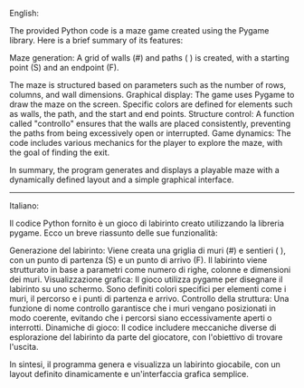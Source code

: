 English:

The provided Python code is a maze game created using the Pygame library. Here is a brief summary of its features:

Maze generation: A grid of walls (#) and paths ( ) is created, with a starting point (S) and an endpoint (F).

The maze is structured based on parameters such as the number of rows, columns, and wall dimensions.
Graphical display: The game uses Pygame to draw the maze on the screen. Specific colors are defined for elements such as walls, the path, and the start and end points.
Structure control: A function called "controllo" ensures that the walls are placed consistently, preventing the paths from being excessively open or interrupted.
Game dynamics: The code includes various mechanics for the player to explore the maze, with the goal of finding the exit.

In summary, the program generates and displays a playable maze with a dynamically defined layout and a simple graphical interface.

------------------------------------------------------------------------------------------------------------------------------------------------------------

Italiano:

Il codice Python fornito è un gioco di labirinto creato utilizzando la libreria pygame. Ecco un breve riassunto delle sue funzionalità:

Generazione del labirinto: Viene creata una griglia di muri (#) e sentieri ( ), con un punto di partenza (S) e un punto di arrivo (F). 
Il labirinto viene strutturato in base a parametri come numero di righe, colonne e dimensioni dei muri.
Visualizzazione grafica: Il gioco utilizza pygame per disegnare il labirinto su uno schermo. Sono definiti colori specifici per elementi come i muri, il percorso e i punti di partenza e arrivo.
Controllo della struttura: Una funzione di nome controllo garantisce che i muri vengano posizionati in modo coerente, evitando che i percorsi siano eccessivamente aperti o interrotti.
Dinamiche di gioco: Il codice includere meccaniche diverse di esplorazione del labirinto da parte del giocatore, con l'obiettivo di trovare l'uscita.

In sintesi, il programma genera e visualizza un labirinto giocabile, con un layout definito dinamicamente e un'interfaccia grafica semplice.
